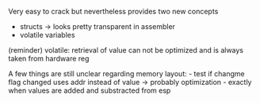 Very easy to crack but nevertheless provides two new concepts

- structs -> looks pretty transparent in assembler
- volatile variables

(reminder) volatile: retrieval of value can not be optimized and is always taken from hardware reg

A few things are still unclear regarding memory layout:
    - test if changme flag changed uses addr instead of value -> probably optimization
    - exactly when values are added and substracted from esp
